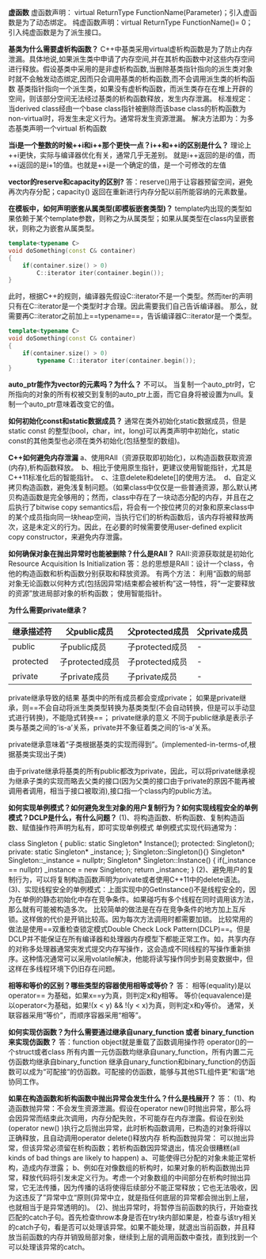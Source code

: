 **虚函数**
虚函数声明： virtual ReturnType FunctionName(Parameter)；引入虚函数是为了动态绑定。
纯虚函数声明：virtual ReturnType FunctionName()= 0；引入纯虚函数是为了派生接口。




**基类为什么需要虚析构函数？**
C++中基类采用virtual虚析构函数是为了防止内存泄漏。具体地说,如果派生类中申请了内存空间,并在其析构函数中对这些内存空间进行释放。假设基类中采用的是非虚析构函数,当删除基类指针指向的派生类对象时就不会触发动态绑定,因而只会调用基类的析构函数,而不会调用派生类的析构函数
基类指针指向一个派生类，如果没有虚析构函数，而派生类存在在堆上开辟的空间，则该部分空间无法经过基类的析构函数释放，发生内存泄漏。
标准规定：当derived class经由一个base class指针被删除而该base class的析构函数为non-virtual时，将发生未定义行为。通常将发生资源泄漏。
解决方法即为：为多态基类声明一个virtual 析构函数



**当i是一个整数的时候++i和i++那个更快一点？i++和++i的区别是什么？**
理论上++i更快，实际与编译器优化有关，通常几乎无差别。
就是i++返回的是i的值，而++i返回的是i+1的值。也就是++i是一个确定的值，是一个可修改的左值



**vector的reserve和capacity的区别?**
答：reserve()用于让容器预留空间，避免再次内存分配；capacity() 返回在重新进行内存分配以前所能容纳的元素数量。


**在模板中，如何声明嵌套从属类型(即模板嵌套类型)？**
template内出现的类型如果依赖于某个template参数，则称之为从属类型；如果从属类型在class内呈嵌套状，则称之为嵌套从属类型。
```C++
template<typename C>
void doSomething(const C& container)
{
    if(container.size() > 0)
        C::iterator iter(container.begin());
}
```
此时，根据C++的规则，编译器先假设C::iterator不是一个类型。然而iter的声明只有在C::iterator是一个类型时才合理。因此需要我们自己告诉编译器。
那么，就需要再C::iterator之前加上==typename==，告诉编译器C::iterator是一个类型。
```C++
template<typename C>
void doSomething(const C& container)
{
    if(container.size() > 0)
        typename C::iterator iter(container.begin());
}
```


**auto_ptr能作为vector的元素吗？为什么？**
不可以。
当复制一个auto_ptr时，它所指向的对象的所有权被交到复制的auto_ptr上面，而它自身将被设置为null。复制一个auto_ptr意味着改变它的值。



**如何初始化const和static数据成员？**
通常在类外初始化static数据成员，但是 static const 的整型(bool，char，int，long)可以再类声明中初始化，static const的其他类型也必须在类外初始化(包括整型的数组)。



**C++如何避免内存泄漏**
a、使用RAII（资源获取即初始化)，以构造函数获取资源(内存),析构函数释放。 
b、相比于使用原生指针，更建议使用智能指针，尤其是C++11标准化后的智能指针。 
c、注意delete和delete[]的使用方法。 
d、自定义拷贝构造函数，避免浅复制问题。（如果class中仅仅是一些普通资源，那么默认拷贝构造函数是完全够用的；然而，class中存在了一块动态分配的内存，并且在之后执行了bitwise copy semantics后，将会有一个按位拷贝的对象和原来class中的某个成员指向同一块heap空间，当执行它们的析构函数后，该内存将被释放两次，这是未定义的行为。因此，在必要的时候需要使用user-defined explicit copy constructor，来避免内存泄露。



**如何确保对象在抛出异常时也能被删除？什么是RAII？**
RAII:资源获取就是初始化 Resource Acquisition Is Initialization
答：总的思想是RAII：设计一个class，令他的构造函数和析构函数分别获取和释放资源。
有两个方法：
利用“函数的局部对象无论函数以何种方式(包括因异常)结束都会被析构”这一特性，将“一定要释放的资源”放进局部对象的析构函数；
使用智能指针。


**为什么需要private继承？**

|  继承描述符   | 父public成员  | 父protected成员|父private成员|
|  ----  | ----  | ---- | ----|
|public      | 子public成员      |子protected成员    |-|
|protected   | 子protected成员   |子protected成员    |-|
|private     | 子private成员     |子private成员      |-|
private继承导致的结果
基类中的所有成员都会变成private；
如果是private继承，则==不会自动将派生类类型转换为基类类型(不会自动转换，但是可以手动显式进行转换)，不能隐式转换==；
private继承的意义
不同于public继承是表示子类与基类之间的’is-a’关系，private并不象征着类之间的’is-a’关系。

private继承意味着“子类根据基类的实现而得到”。(implemented-in-terms-of,根据基类实现出子类)

由于private继承将基类的所有public都改为private，因此，可以将private继承视为继承子类的实现而略去父类的接口(因为父类的接口由于private的原因不能再被调用者调用，相当于接口被取消),接口指一个class内的public方法。



**如何实现单例模式？如何避免发生对象的用户复制行为？如何实现线程安全的单例模式？DCLP是什么，有什么问题？**
(1)、将构造函数、析构函数、复制构造函数、赋值操作符声明为私有，即可实现单例模式
单例模式实现代码通常为：

class Singleton
{
public:
    static Singleton* Instance();
protected:
    Singleton();
private:
    static Singleton* _instance;
};
Singleton::Singleton(){}
Singleton* Singleton::_instance = nullptr;
Singleton* Singleton::Instance()
{
    if(_instance == nullptr)
        _instance = new Singleton;
    return _instance;
}
(2)、避免用户的复制行为，可以将复制构造函数声明为private或者使用C++11中的delete语法。
(3)、实现线程安全的单例模式：上面实现中的GetInstance()不是线程安全的，因为在单例的静态初始化中存在竞争条件。如果碰巧有多个线程在同时调用该方法，那么就有可能被构造多次。
比较简单的做法是在存在竞争条件的地方加上互斥锁。这样做的代价是开销比较高。因为每次方法调用时都需要加锁。
比较常用的做法是使用==双重检查锁定模式Double Check Lock Pattern(DCLP)==。但是DCLP并不能保证在所有编译器和处理器内存模型下都能正常工作。如，共享内存的对称多处理器通常突发式提交内存写操作，这会造成不同线程的写操作重新排序。这种情况通常可以采用volatile解决，他能将读写操作同步到易变数据中，但这样在多线程环境下仍旧存在问题。


**相等和等价的区别？哪些类型的容器使用相等或等价？**
答： 相等(equality)是以operator== 为基础，如果x==y为真，则判定x和y相等。
等价(equavalence)是以operator<为基础，如果!(x < y) && !(y < x)为真，则判定x和y等价。
通常，关联容器采用“等价”，而顺序容器采用“相等”。


**如何实现仿函数？为什么需要通过继承自unary_function 或者 binary_function来实现仿函数？**
答：function object就是重载了函数调用操作符 operator()的一个struct或者class
所有内置一元仿函数均继承自unary_function，所有内置二元仿函数均继承自binary_function
继承自unary_function和binary_function的仿函数可以成为“可配接“的仿函数。可配接的仿函数，能够与其他STL组件更”和谐“地协同工作。


**如果在构造函数和析构函数中抛出异常会发生什么？什么是栈展开？**
答： (1)、构造函数抛异常：不会发生资源泄漏。假设在operator new()时抛出异常，那么将会因异常而结束此次调用，内存分配失败，不可能存在内存泄露。假设在别处(operator new() )执行之后抛出异常，此时析构函数调用，已构造的对象将得以正确释放，且自动调用operator delete()释放内存
析构函数抛异常：
可以抛出异常，但该异常必须留在析构函数；若析构函数因异常退出，情况会很糟糕(all kinds of bad things are likely to happen)
a、可能使得已分配的对象未能正常析构，造成内存泄露；
b、例如在对像数组的析构时，如果对象的析构函数抛出异常，释放代码将引发未定义行为。考虑一个对象数组的中间部分在析构时抛出异常，它无法传播，因为传播的话将使得后续部分不能正常释放；它也无法吸收，因为这违反了”异常中立“原则(异常中立，就是指任何底层的异常都会抛出到上层，也就相当于是异常透明的)。
(2)、抛出异常时，将暂停当前函数的执行，开始查找匹配的catch子句。首先检查throw本身是否在try块内部如果是，检查与该try相关的catch子句，看是否可以处理该异常。如果不能处理，就退出当前函数，并且释放当前函数的内存并销毁局部对象，继续到上层的调用函数中查找，直到找到一个可以处理该异常的catch。
